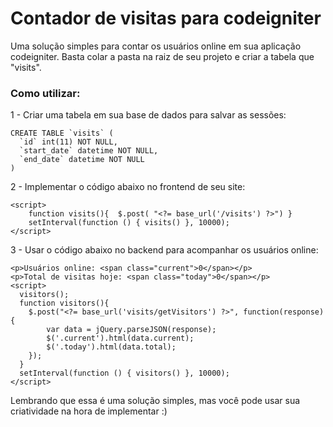 # Contador de visitas para codeigniter 

Uma solução simples para contar os usuários online em sua aplicação codeigniter.
Basta colar a pasta na raiz de seu projeto e criar a tabela que "visits".

### Como utilizar:

1 - Criar uma tabela em sua base de dados para salvar as sessões:

```
CREATE TABLE `visits` (
  `id` int(11) NOT NULL,
  `start_date` datetime NOT NULL,
  `end_date` datetime NOT NULL
)
```

2 - Implementar o código abaixo no frontend de seu site:

```
<script>
	function visits(){	$.post( "<?= base_url('/visits') ?>") }
	setInterval(function () { visits() }, 10000);
</script>
```

3 - Usar o código abaixo no backend para acompanhar os usuários online:

```
<p>Usuários online: <span class="current">0</span></p>
<p>Total de visitas hoje: <span class="today">0</span></p>
<script>
  visitors();
  function visitors(){
    $.post("<?= base_url('visits/getVisitors') ?>", function(response) {
        var data = jQuery.parseJSON(response);
        $('.current').html(data.current);
        $('.today').html(data.total);
    });
  }
  setInterval(function () { visitors() }, 10000);
</script>

```

Lembrando que essa é uma solução simples, mas você pode usar sua criatividade na hora de implementar :)
